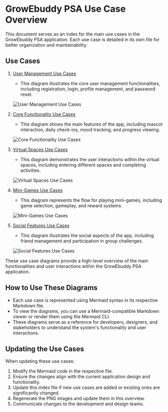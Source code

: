 # GrowEbuddy PSA Use Case Overview

This document serves as an index for the main use cases in the GrowEbuddy PSA application. Each use case is detailed in its own file for better organization and maintainability.

## Use Cases

1. [User Management Use Cases](./user_management_use_cases.md)
   - This diagram illustrates the core user management functionalities, including registration, login, profile management, and password reset.
   
   ![User Management Use Cases](./images/user_management_use_cases.png)

2. [Core Functionality Use Cases](./core_functionality_use_cases.md)
   - This diagram shows the main features of the app, including mascot interaction, daily check-ins, mood tracking, and progress viewing.
   
   ![Core Functionality Use Cases](./images/core_functionality_use_cases.png)

3. [Virtual Spaces Use Cases](./virtual_spaces_use_cases.md)
   - This diagram demonstrates the user interactions within the virtual spaces, including entering different spaces and completing activities.
   
   ![Virtual Spaces Use Cases](./images/virtual_spaces_use_cases.png)

4. [Mini-Games Use Cases](./mini_games_use_cases.md)
   - This diagram represents the flow for playing mini-games, including game selection, gameplay, and reward systems.
   
   ![Mini-Games Use Cases](./images/mini_games_use_cases.png)

5. [Social Features Use Cases](./social_features_use_cases.md)
   - This diagram illustrates the social aspects of the app, including friend management and participation in group challenges.
   
   ![Social Features Use Cases](./images/social_features_use_cases.png)

These use case diagrams provide a high-level overview of the main functionalities and user interactions within the GrowEbuddy PSA application.

## How to Use These Diagrams

- Each use case is represented using Mermaid syntax in its respective Markdown file.
- To view the diagrams, you can use a Mermaid-compatible Markdown viewer or render them using the Mermaid CLI.
- These diagrams serve as a reference for developers, designers, and stakeholders to understand the system's functionality and user interactions.

## Updating the Use Cases

When updating these use cases:
1. Modify the Mermaid code in the respective file.
2. Ensure the changes align with the current application design and functionality.
3. Update this index file if new use cases are added or existing ones are significantly changed.
4. Regenerate the PNG images and update them in this overview.
5. Communicate changes to the development and design teams.
